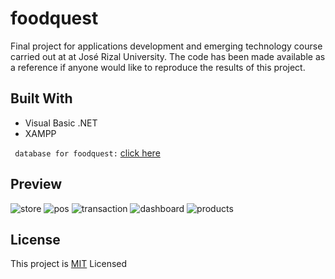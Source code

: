 # foodquest
Final project for applications development and emerging technology course carried out at at José Rizal University. The code has been made available as a reference if anyone would like to reproduce the results of this project.

## Built With
* Visual Basic .NET 
* XAMPP

``` database for foodquest:``` [click here](db/dbfoodquest.sql)

## Preview
![store](preview/store.png)
![pos](preview/pos.png)
![transaction](preview/transaction.png)
![dashboard](preview/dashboard.png)
![products](preview/products.png)

## License
This project is [MIT](LICENSE) Licensed







